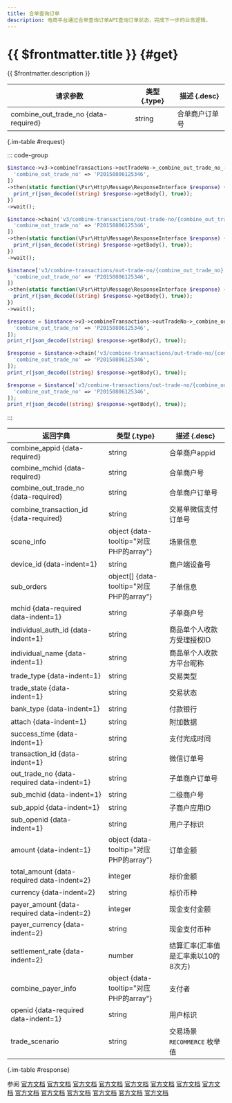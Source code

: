 ```yaml
---
title: 合单查询订单
description: 电商平台通过合单查询订单API查询订单状态，完成下一步的业务逻辑。
---
```


# {{ $frontmatter.title }} {#get}

{{ $frontmatter.description }}

| 请求参数 | 类型 {.type} | 描述 {.desc}
| --- | --- | ---
| combine_out_trade_no {data-required} | string | 合单商户订单号

{.im-table #request}

::: code-group

```php [异步纯链式]
$instance->v3->combineTransactions->outTradeNo->_combine_out_trade_no_->getAsync([
  'combine_out_trade_no' => 'P20150806125346',
])
->then(static function(\Psr\Http\Message\ResponseInterface $response) {
  print_r(json_decode((string) $response->getBody(), true));
})
->wait();
```

```php [异步声明式]
$instance->chain('v3/combine-transactions/out-trade-no/{combine_out_trade_no}')->getAsync([
  'combine_out_trade_no' => 'P20150806125346',
])
->then(static function(\Psr\Http\Message\ResponseInterface $response) {
  print_r(json_decode((string) $response->getBody(), true));
})
->wait();
```

```php [异步属性式]
$instance['v3/combine-transactions/out-trade-no/{combine_out_trade_no}']->getAsync([
  'combine_out_trade_no' => 'P20150806125346',
])
->then(static function(\Psr\Http\Message\ResponseInterface $response) {
  print_r(json_decode((string) $response->getBody(), true));
})
->wait();
```

```php [同步纯链式]
$response = $instance->v3->combineTransactions->outTradeNo->_combine_out_trade_no_->get([
  'combine_out_trade_no' => 'P20150806125346',
]);
print_r(json_decode((string) $response->getBody(), true));
```

```php [同步声明式]
$response = $instance->chain('v3/combine-transactions/out-trade-no/{combine_out_trade_no}')->get([
  'combine_out_trade_no' => 'P20150806125346',
]);
print_r(json_decode((string) $response->getBody(), true));
```

```php [同步属性式]
$response = $instance['v3/combine-transactions/out-trade-no/{combine_out_trade_no}']->get([
  'combine_out_trade_no' => 'P20150806125346',
]);
print_r(json_decode((string) $response->getBody(), true));
```

:::

| 返回字典 | 类型 {.type} | 描述 {.desc}
| --- | --- | ---
| combine_appid {data-required} | string | 合单商户appid
| combine_mchid {data-required} | string | 合单商户号
| combine_out_trade_no {data-required} | string | 合单商户订单号
| combine_transaction_id {data-required} | string | 交易单微信支付订单号
| scene_info | object {data-tooltip="对应PHP的array"} | 场景信息
| device_id {data-indent=1} | string | 商户端设备号
| sub_orders | object[] {data-tooltip="对应PHP的array"} | 子单信息
| mchid {data-required data-indent=1} | string | 子单商户号
| individual_auth_id {data-indent=1} | string | 商品单个人收款方受理授权ID
| individual_name {data-indent=1} | string | 商品单个人收款方平台昵称
| trade_type {data-indent=1} | string | 交易类型
| trade_state {data-indent=1} | string | 交易状态
| bank_type {data-indent=1} | string | 付款银行
| attach {data-indent=1} | string | 附加数据
| success_time {data-indent=1} | string | 支付完成时间
| transaction_id {data-indent=1} | string | 微信订单号
| out_trade_no {data-required data-indent=1} | string | 子单商户订单号
| sub_mchid {data-indent=1} | string | 二级商户号
| sub_appid {data-indent=1} | string | 子商户应用ID
| sub_openid {data-indent=1} | string | 用户子标识
| amount {data-indent=1} | object {data-tooltip="对应PHP的array"} | 订单金额
| total_amount {data-required data-indent=2} | integer | 标价金额
| currency {data-indent=2} | string | 标价币种
| payer_amount {data-required data-indent=2} | integer | 现金支付金额
| payer_currency {data-indent=2} | string | 现金支付币种
| settlement_rate {data-indent=2} | number | 结算汇率(汇率值是汇率乘以10的8次方)
| combine_payer_info | object {data-tooltip="对应PHP的array"} | 支付者
| openid {data-required data-indent=1} | string | 用户标识
| trade_scenario | string | 交易场景<br/>`RECOMMERCE` 枚举值

{.im-table #response}

参阅 [官方文档](https://pay.weixin.qq.com/doc/v3/merchant/4012557006) [官方文档](https://pay.weixin.qq.com/doc/v3/merchant/4013421126) [官方文档](https://pay.weixin.qq.com/doc/v3/merchant/4013421222) [官方文档](https://pay.weixin.qq.com/doc/v3/merchant/4013421316) [官方文档](https://pay.weixin.qq.com/doc/v3/merchant/4013421401) [官方文档](https://pay.weixin.qq.com/doc/v3/merchant/4012551745) [官方文档](https://pay.weixin.qq.com/doc/v3/partner/4012761057) [官方文档](https://pay.weixin.qq.com/doc/v3/partner/4013462099) [官方文档](https://pay.weixin.qq.com/doc/v3/partner/4013462164) [官方文档](https://pay.weixin.qq.com/doc/v3/partner/4013462240) [官方文档](https://pay.weixin.qq.com/doc/v3/partner/4013462520) [官方文档](https://pay.weixin.qq.com/doc/v3/partner/4012708988) [官方文档](https://pay.weixin.qq.com/doc/v3/partner/4012602253) [官方文档](https://pay.weixin.qq.com/doc/v3/partner/4012761049)
